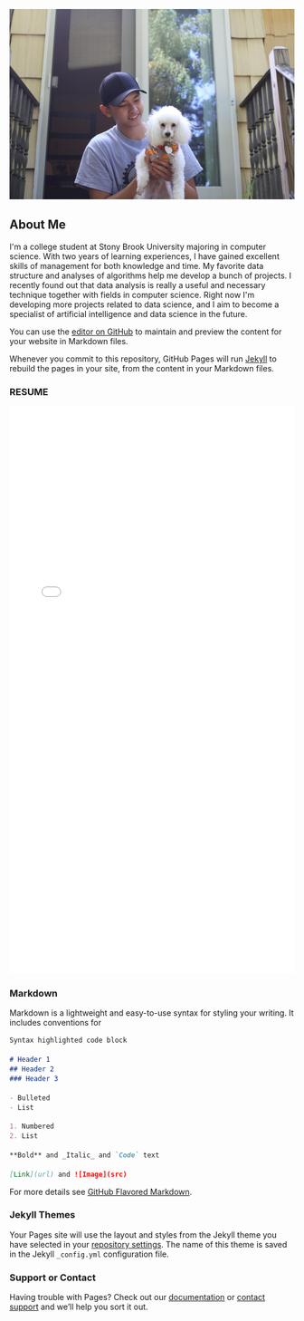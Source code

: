<img src="self.jpg"
     alt="icon" />
## About Me

I'm a college student at Stony Brook University majoring in computer science. With two years of learning experiences, I have gained excellent skills of management for both knowledge and time. My favorite data structure and analyses of algorithms help me develop a bunch of projects. I recently found out that data analysis is really a useful and necessary technique together with fields in computer science. Right now I'm developing more projects related to data science, and I aim to become a specialist of artificial intelligence and data science in the future.

You can use the [editor on GitHub](https://github.com/zimingli1/zimingli1.github.io/edit/main/index.md) to maintain and preview the content for your website in Markdown files.

Whenever you commit to this repository, GitHub Pages will run [Jekyll](https://jekyllrb.com/) to rebuild the pages in your site, from the content in your Markdown files.

### RESUME
<embed src="Ziming_Resume.pdf" width="100%" height="1000px" type="application/pdf">

### Markdown

Markdown is a lightweight and easy-to-use syntax for styling your writing. It includes conventions for

```markdown
Syntax highlighted code block

# Header 1
## Header 2
### Header 3

- Bulleted
- List

1. Numbered
2. List

**Bold** and _Italic_ and `Code` text

[Link](url) and ![Image](src)
```

For more details see [GitHub Flavored Markdown](https://guides.github.com/features/mastering-markdown/).

### Jekyll Themes

Your Pages site will use the layout and styles from the Jekyll theme you have selected in your [repository settings](https://github.com/zimingli1/zimingli1.github.io/settings). The name of this theme is saved in the Jekyll `_config.yml` configuration file.

### Support or Contact

Having trouble with Pages? Check out our [documentation](https://docs.github.com/categories/github-pages-basics/) or [contact support](https://github.com/contact) and we’ll help you sort it out.
